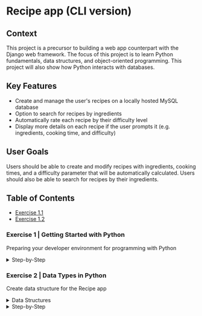 # Recipe app (CLI version)

## Context

This project is a precursor to building a web app counterpart with the Django web framework. The focus of this project is to learn Python fundamentals, data structures, and object-oriented programming. This project will also show how Python interacts with databases.

## Key Features

* Create and manage the user's recipes on a locally hosted MySQL database
* Option to search for recipes by ingredients
* Automatically rate each recipe by their difficulty level
* Display more details on each recipe if the user prompts it (e.g. ingredients, cooking time, and difficulty)

## User Goals

Users should be able to create and modify recipes with ingredients, cooking times, and a difficulty parameter that will be automatically calculated. Users should also be able to search for recipes by their ingredients.

## Table of Contents
- [Exercise 1.1](/#exercise-1--getting-started-with-python)
- [Exercise 1.2](/#exercise-2--data-types-in-python)

### Exercise 1 | Getting Started with Python

Preparing your developer environment for programming with Python

<details>
<summary>Step-by-Step</summary>

#### Step 1: Install Python
* Install Python on your system or check that Python is already installed
* Verify the correct version is installed with `python --version`
<details>
  <summary>Screenshot</summary>
  
![Screenshot of checking Python version](/Exercise%201.1/Step%201_Install%20Python.png)

</details>

#### Step 2: Set up new virtual environment
* Use `mkvirtualenv` to make a new virtual environment called cf-python-base
<details>
  <summary>Screenshot</summary>
  
![Screenshot of making new virtual environment](/Exercise%201.1/Step%202_New%20Virt%20Env.png)
</details>

#### Step 3: Create 'add.py' script
* Create a script that adds two numbers that the user inputs
* Store user input into a variable using `variable = int(input("Prompt"))`
* Store product of the two numbers into a separate variable
<details>
  <summary>Screenshot</summary>
  
![Screenshot of creating the script that adds two numbers together](/Exercise%201.1/Step%203_VS%20Code.png)
</details>

#### Step 4: Install IPython
* Using  `pip install`, install ipython
* Verify installation by launching an IPython shell with `ipython`
<details>
  <summary>Screenshot</summary>
  
![Screenshot of installing ipython](/Exercise%201.1/Step%204_Install%20IPython.png)
</details>

#### Step 5: Install Export Requirements file
* Use `pip install` command to generate a requirements.txt file from the environment created
* Create a new virtual environment
* Use `pip install -r` to install from the requirements.txt
<details>
  <summary>Screenshots</summary>
  
![Screenshot of generating requirements.txt file](/Exercise%201.1/Step%205a_Requirements%20file.png)
  
![Screenshot of creating new virual environment](/Exercise%201.1/Step%205b_Copy%20env.png)

![Screenshot of using the requirements.txt file with pip install](/Exercise%201.1/Step%205c_%20Pip%20install%20requirements.png)
</details>
  
</details>

### Exercise 2 | Data Types in Python

Create data structure for the Recipe app

<details>

  <summary>Data Structures</summary>
  
* For the individual recipes, I decided to use a dictionary data structure. Because each recipe will be storing a mix of data types, the need for key-value pairs, and must have the ability to be modified, dictionaries best fit the needs.

  
  `recipe = {'Name': str, 'Cooking time:' int, 'Ingredients': [list]}`

* For the outer structure, I have decided to use a list data structure. Due to the criteria that `all_recipes` should be sequential and can be modified as required, the best structure would be a list.

  `all_recipes = []`
</details>

<details>

<summary>Step-by-Step</summary>

#### Step 1: Creating recipe_1
* Using the chosen data structure, create `recipe_1`

<details>

  <summary>Screenshot</summary>
  
![Screenshot of Tea Recipe](/Exercise%201.2/Step%201_Create%20Recipe.png)

</details>

#### Step 2: Adding recipe_1 to all_recipes
* Using the chosen data structure, create `all_recipes`
* Add `recipe_1` to the outer structure, `all_recipes`

<details>
  <summary>Screenshot</summary>

![Screenshot of Creating All Recipes](/Exercise%201.2/Step%202a_Create%20all%20recipes.png)

![Screenshot of Adding Recipe to List](/Exercise%201.2/Step%202b_Adding%20Recipe%20to%20List.png)

</details>

#### Step 3: Creating more recipes
* Create 4 additional recipes
* Add these recipes to the `all_recipes` list

<details>
  <summary>Screenshot</summary>
  
![Screenshot of New Recipes](/Exercise%201.2/Step%203a_Create%20Recipes.png)

![Screenshot of Adding Recipes to List](/Exercise%201.2/Step%203b_Add%20Recipes%20to%20List.png)

</details>

#### Step 4: Ingredient lists
* Print the ingredients of each recipe as different lists

<details>
  <summary>Screenshot</summary>
  
![Screenshot of Ingredient Lists](/Exercise%201.2/Step%204_Ingredient%20Lists.png)

</details>
</details>